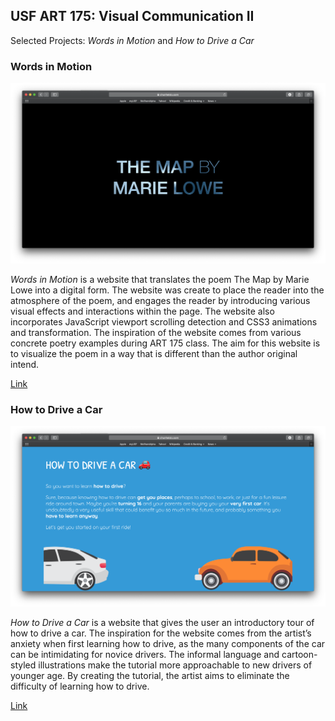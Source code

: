 ## USF ART 175: Visual Communication II
Selected Projects: *Words in Motion* and *How to Drive a Car*

### Words in Motion

![Screenshot](screenshots/wordsinmotion.png)

*Words in Motion* is a website that translates the poem The Map by Marie Lowe into a digital form. The website was create to place the reader into the atmosphere of the poem, and engages the reader by introducing various visual effects and interactions within the page. The website also incorporates JavaScript viewport scrolling detection and CSS3 animations and transformation. The inspiration of the website comes from various concrete poetry examples during ART 175 class. The aim for this website is to visualize the poem in a way that is different than the author original intend.

[Link](https://chunheisiu.com/USF-ART175-Projects/wordsinmotion/)


### How to Drive a Car

![Screenshot](screenshots/howto.png)

*How to Drive a Car* is a website that gives the user an introductory tour of how to drive a car. The inspiration for the website comes from the artist’s anxiety when first learning how to drive, as the many components of the car can be intimidating for novice drivers. The informal language and cartoon-styled illustrations make the tutorial more approachable to new drivers of younger age. By creating the tutorial, the artist aims to eliminate the difficulty of learning how to drive.

[Link](https://chunheisiu.com/USF-ART175-Projects/howto/)
